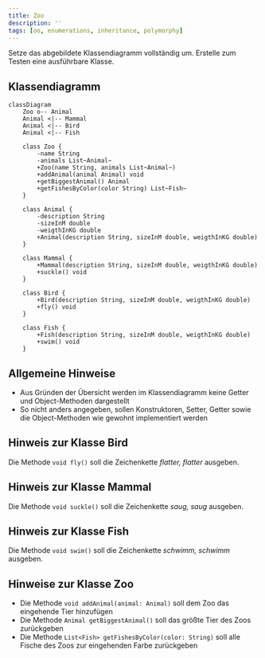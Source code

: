 ```yaml
---
title: Zoo
description: ''
tags: [oo, enumerations, inheritance, polymorphy]
---
```


Setze das abgebildete Klassendiagramm vollständig um. Erstelle zum Testen eine ausführbare Klasse.

## Klassendiagramm

```mermaid
classDiagram
    Zoo o-- Animal
    Animal <|-- Mammal
    Animal <|-- Bird
    Animal <|-- Fish

    class Zoo {
        -name String
        -animals List~Animal~
        +Zoo(name String, animals List~Animal~)
        +addAnimal(animal Animal) void
        +getBiggestAnimal() Animal
        +getFishesByColor(color String) List~Fish~
    }

    class Animal {
        -description String
        -sizeInM double
        -weigthInKG double
        +Animal(description String, sizeInM double, weigthInKG double)
    }

    class Mammal {
        +Mammal(description String, sizeInM double, weigthInKG double)
        +suckle() void
    }

    class Bird {
        +Bird(description String, sizeInM double, weigthInKG double)
        +fly() void
    }

    class Fish {
        +Fish(description String, sizeInM double, weigthInKG double)
        +swim() void
    }
```

## Allgemeine Hinweise

- Aus Gründen der Übersicht werden im Klassendiagramm keine Getter und Object-Methoden dargestellt
- So nicht anders angegeben, sollen Konstruktoren, Setter, Getter sowie die Object-Methoden wie gewohnt implementiert werden

## Hinweis zur Klasse Bird

Die Methode `void fly()` soll die Zeichenkette _flatter, flatter_ ausgeben.

## Hinweis zur Klasse Mammal

Die Methode `void suckle()` soll die Zeichenkette _saug, saug_ ausgeben.

## Hinweis zur Klasse Fish

Die Methode `void swim()` soll die Zeichenkette _schwimm, schwimm_ ausgeben.

## Hinweise zur Klasse Zoo

- Die Methode `void addAnimal(animal: Animal)` soll dem Zoo das eingehende Tier hinzufügen
- Die Methode `Animal getBiggestAnimal()` soll das größte Tier des Zoos zurückgeben
- Die Methode `List<Fish> getFishesByColor(color: String)` soll alle Fische des Zoos zur eingehenden Farbe zurückgeben
